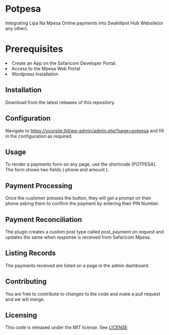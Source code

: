 # Potpesa
Integrating Lipa Na Mpesa Online payments into Swahilipot Hub Website(or any other).
# Prerequisites
<li>Create an App on the Safaricom Developer Portal.</li>
<li>Access to the Mpesa Web Portal</li>
<li>Wordpress Installation</li>

## Installation
Download from the latest releases of this repository.

## Configuration
Navigate to https://yoursite.tld/wp-admin/admin.php?page=potpesa and fill in the configuration as required.

## Usage
To render a payments form on any page, use the shortcode [POTPESA].
The form shows two fields ( phone and amount ).

## Payment Processing
Once the customer presses the button, they will get a prompt on their phone asking them to confirm the payment by entering their PIN Number.

## Payment Reconciliation
The plugin creates a custom post type called post_payment on request and updates the same when response is received from Safaricom Mpesa.

## Listing Records
The payments received are listed on a page in the admin dashboard.

## Contributing
You are free to contribute to changes to the code and make a pull request and we will merge.

## Licensing
This code is released under the MIT license. See <a href="https://github.com/bmwasaru/potpesa/blob/master/LICENSE">LICENSE</a>
